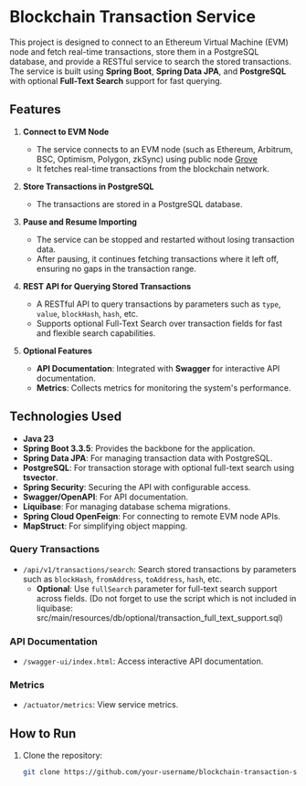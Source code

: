 # Blockchain Transaction Service

This project is designed to connect to an Ethereum Virtual Machine (EVM) node and fetch real-time transactions, store them in a PostgreSQL database, and provide a RESTful service to search the stored transactions. The service is built using **Spring Boot**, **Spring Data JPA**, and **PostgreSQL** with optional **Full-Text Search** support for fast querying.

## Features

1. **Connect to EVM Node**
   - The service connects to an EVM node (such as Ethereum, Arbitrum, BSC, Optimism, Polygon, zkSync) using public node [Grove](https://portal.grove.city)
   - It fetches real-time transactions from the blockchain network.
   
2. **Store Transactions in PostgreSQL**
   - The transactions are stored in a PostgreSQL database.
   
3. **Pause and Resume Importing**
   - The service can be stopped and restarted without losing transaction data.
   - After pausing, it continues fetching transactions where it left off, ensuring no gaps in the transaction range.

4. **REST API for Querying Stored Transactions**
   - A RESTful API to query transactions by parameters such as `type`, `value`, `blockHash`, `hash`, etc.
   - Supports optional Full-Text Search over transaction fields for fast and flexible search capabilities.
   
5. **Optional Features**
   - **API Documentation**: Integrated with **Swagger** for interactive API documentation.
   - **Metrics**: Collects metrics for monitoring the system's performance.

## Technologies Used

- **Java 23**
- **Spring Boot 3.3.5**: Provides the backbone for the application.
- **Spring Data JPA**: For managing transaction data with PostgreSQL.
- **PostgreSQL**: For transaction storage with optional full-text search using **tsvector**.
- **Spring Security**: Securing the API with configurable access.
- **Swagger/OpenAPI**: For API documentation.
- **Liquibase**: For managing database schema migrations.
- **Spring Cloud OpenFeign**: For connecting to remote EVM node APIs.
- **MapStruct**: For simplifying object mapping.
  
### Query Transactions

- `/api/v1/transactions/search`: Search stored transactions by parameters such as `blockHash`, `fromAddress`, `toAddress`, `hash`, etc.
  - **Optional**: Use `fullSearch` parameter for full-text search support across fields. (Do not forget to use the script which is not included in liquibase: src/main/resources/db/optional/transaction_full_text_support.sql)

### API Documentation

- `/swagger-ui/index.html`: Access interactive API documentation.

### Metrics

- `/actuator/metrics`: View service metrics.

## How to Run

1. Clone the repository:
   ```bash
   git clone https://github.com/your-username/blockchain-transaction-service.git
   

